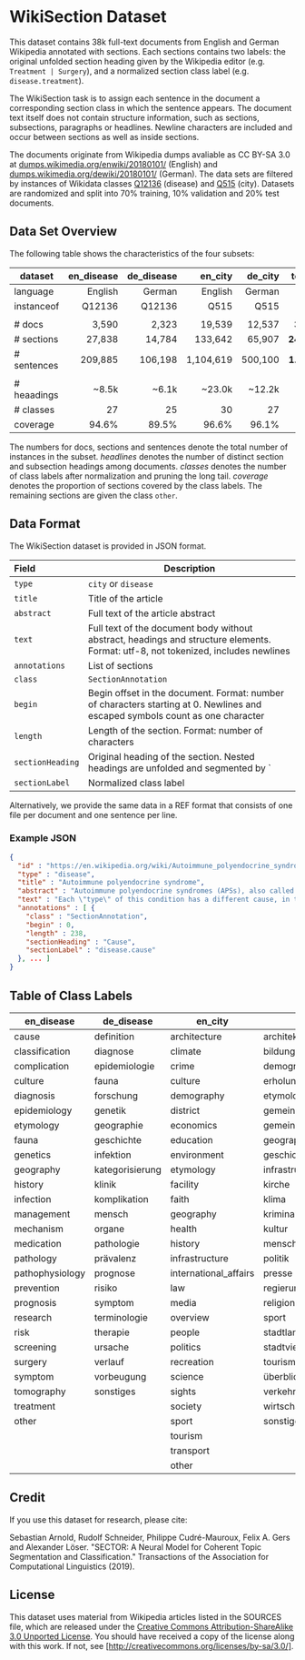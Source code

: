 # WikiSection Dataset

This dataset contains 38k full-text documents from English and German Wikipedia annotated with sections. Each sections contains two labels: the original unfolded section heading given by the Wikipedia editor (e.g. `Treatment | Surgery`), and a normalized section class label (e.g. `disease.treatment`).

The WikiSection task is to assign each sentence in the document a corresponding section class in which the sentence appears. The document text itself does not contain structure information, such as sections, subsections, paragraphs or headlines. Newline characters are included and occur between sections as well as inside sections.

The documents originate from Wikipedia dumps avaliable as CC BY-SA 3.0 at [dumps.wikimedia.org/enwiki/20180101/](https://dumps.wikimedia.org/enwiki/20180101/) (English) and [dumps.wikimedia.org/dewiki/20180101/](https://dumps.wikimedia.org/dewiki/20180101/) (German). The data sets are filtered by instances of Wikidata classes [Q12136](https://www.wikidata.org/wiki/Q12136) (disease) and [Q515](https://www.wikidata.org/wiki/Q515) (city). Datasets are randomized and split into 70% training, 10% validation and 20% test documents.

## Data Set Overview

The following table shows the characteristics of the four subsets:

| dataset     | **en_disease** | **de_disease** | **en_city** | **de_city** | **total** |
|-------------|---------------:|---------------:|------------:|------------:|----------:|
| language    |     English    |     German     |   English   |    German   |           |
| instanceof  |     Q12136     |     Q12136     |     Q515    |     Q515    |           |
|             |                |                |             |             |           |
| # docs      |          3,590 |          2,323 |      19,539 |      12,537 |   **38k** |
| # sections  |         27,838 |         14,784 |     133,642 |      65,907 |  **242k** |
| # sentences |        209,885 |        106,198 |   1,104,619 |     500,100 |  **1.9M** |
|             |                |                |             |             |           |
| # heaadings |          ~8.5k |          ~6.1k |      ~23.0k |      ~12.2k |           |
| # classes   |             27 |             25 |          30 |          27 |           |
| coverage    |          94.6% |          89.5% |       96.6% |       96.1% |           |

The numbers for docs, sections and sentences denote the total number of instances in the subset. *headlines* denotes the number of distinct section and subsection headings among documents. *classes* denotes the number of class labels after normalization and pruning the long tail. *coverage* denotes the proportion of sections covered by the class labels. The remaining sections are given the class `other`.

## Data Format

The WikiSection dataset is provided in JSON format.

| Field          | Description                                              |
|:---------------|----------------------------------------------------------|
| `type`         | `city` or `disease`                                      |
| `title`        | Title of the article                                     |
| `abstract`     | Full text of the article abstract                        |
| `text`         | Full text of the document body without abstract, headings and structure elements. Format: utf-8, not tokenized, includes newlines |
| `annotations`  | List of sections                                         |
| `class`        | `SectionAnnotation`                                      |
| `begin`        | Begin offset in the document. Format: number of characters starting at 0. Newlines and escaped symbols count as one character |
| `length`       | Length of the section. Format: number of characters      |
| `sectionHeading` | Original heading of the section. Nested headings are unfolded and segmented by ` | `. |
| `sectionLabel` | Normalized class label                                   |

Alternatively, we provide the same data in a REF format that consists of one file per document and one sentence per line.

### Example JSON

```JSON 
{
  "id" : "https://en.wikipedia.org/wiki/Autoimmune_polyendocrine_syndrome",
  "type" : "disease",
  "title" : "Autoimmune polyendocrine syndrome",
  "abstract" : "Autoimmune polyendocrine syndromes (APSs), also called [...]",
  "text" : "Each \"type\" of this condition has a different cause, in terms of [...]",
  "annotations" : [ {
    "class" : "SectionAnnotation",
    "begin" : 0,
    "length" : 238,
    "sectionHeading" : "Cause",
    "sectionLabel" : "disease.cause"
  }, ... ]
}
```

## Table of Class Labels

| **en_disease**  | **de_disease**  | **en_city**           | **de_city**           |
|-----------------|-----------------|-----------------------|-----------------------|
| cause           | definition      | architecture          | architektur           |
| classification  | diagnose        | climate               | bildung               |
| complication    | epidemiologie   | crime                 | demografie            |
| culture         | fauna           | culture               | erholung              |
| diagnosis       | forschung       | demography            | etymologie            |
| epidemiology    | genetik         | district              | gemeinde              |
| etymology       | geographie      | economics             | gemeindepartnerschaft |
| fauna           | geschichte      | education             | geographie            |
| genetics        | infektion       | environment           | geschichte            |
| geography       | kategorisierung | etymology             | infrastruktur         |
| history         | klinik          | facility              | kirche                |
| infection       | komplikation    | faith                 | klima                 |
| management      | mensch          | geography             | kriminalität          |
| mechanism       | organe          | health                | kultur                |
| medication      | pathologie      | history               | menschen              |
| pathology       | prävalenz       | infrastructure        | politik               |
| pathophysiology | prognose        | international_affairs | presse                |
| prevention      | risiko          | law                   | regierung             |
| prognosis       | symptom         | media                 | religion              |
| research        | terminologie    | overview              | sport                 |
| risk            | therapie        | people                | stadtlandschaft       |
| screening       | ursache         | politics              | stadtviertel          |
| surgery         | verlauf         | recreation            | tourismus             |
| symptom         | vorbeugung      | science               | überblick             |
| tomography      | sonstiges       | sights                | verkehr               |
| treatment       |                 | society               | wirtschaft            |
| other           |                 | sport                 | sonstiges             |
|                 |                 | tourism               |                       |
|                 |                 | transport             |                       |
|                 |                 | other                 |                       |

## Credit

If you use this dataset for research, please cite:

Sebastian Arnold, Rudolf Schneider, Philippe Cudré-Mauroux, Felix A. Gers and Alexander Löser. "SECTOR: A Neural Model for Coherent Topic Segmentation and Classification." Transactions of the Association for Computational Linguistics (2019).

## License

This dataset uses material from Wikipedia articles listed in the SOURCES file, which are released under the [Creative Commons Attribution-ShareAlike 3.0 Unported License](https://creativecommons.org/licenses/by-sa/3.0/">). You should have received a copy of the license along with this
work. If not, see [http://creativecommons.org/licenses/by-sa/3.0/].
